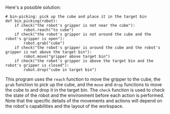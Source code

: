 Here's a possible solution:

```
# bin-picking: pick up the cube and place it in the target bin
def bin_picking(robot):
    if check("the robot's gripper is not near the cube"):
        robot.reach("to cube")
    if check("the robot's gripper is not around the cube and the robot's gripper is open"):
        robot.grab("cube")
    if check("the robot's gripper is around the cube and the robot's gripper is not above the target bin"):
        robot.move("gripper above target bin")
    if check("the robot's gripper is above the target bin and the robot's gripper is closed"):
        robot.drop("cube in target bin")
```

This program uses the `reach` function to move the gripper to the cube, the `grab` function to pick up the cube, and the `move` and `drop` functions to move the cube to and drop it in the target bin. The `check` function is used to check the state of the robot and the environment before each action is performed. Note that the specific details of the movements and actions will depend on the robot's capabilities and the layout of the workspace.